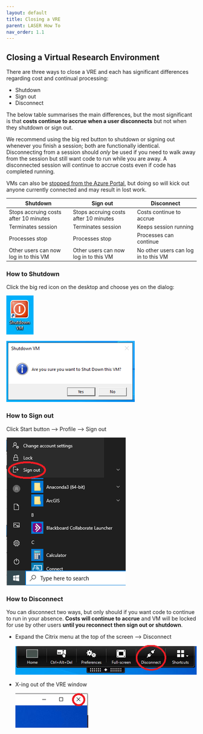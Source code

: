 ```yaml
---
layout: default
title: Closing a VRE
parent: LASER How To
nav_order: 1.1
---
```


## Closing a Virtual Research Environment  
There are three ways to close a VRE and each has significant differences regarding cost and continual processing:
- Shutdown
- Sign out
- Disconnect

The below table summarises the main differences, but the most significant is that **costs continue to accrue when a user disconnects** but not when they shutdown or sign out. 

We recommend using the big red button to shutdown or signing out whenever you finish a session; both are functionally identical. Disconnecting from a session should _only_ be used if you need to walk away from the session but still want code to run while you are away. A disconnected session will continue to accrue costs even if code has completed running.

VMs can also be [stopped from the Azure Portal](https://lida-data-analytics-team.github.io/laserdocs/docs/laser_how_to/az_portal/portal_vms.html#stopping-a-vm), but doing so will kick out anyone currently connected and may result in lost work.

|Shutdown |Sign out |Disconnect |
|---|---|---|
|Stops accruing costs after 10 minutes|Stops accruing costs after 10 minutes|Costs continue to accrue |
|Terminates session|Terminates session|Keeps session running |
|Processes stop|Processes stop|Processes can continue |
|Other users can now log in to this VM|Other users can now log in to this VM|No other users can log in to this VM |

### How to Shutdown
Click the big red icon on the desktop and choose yes on the dialog:  

![](../../images/laser_logoff/vre_brb_shutdown.PNG)  

![](../../images/laser_logoff/vre_brb_shutdown_dialog.PNG)  

### How to Sign out 
Click Start button --> Profile --> Sign out  

![](../../images/laser_logoff/vre_user_options.PNG)

### How to Disconnect
You can disconnect two ways, but only should if you want code to continue to run in your absence. **Costs will continue to accrue** and VM will be locked for use by other users **until you reconnect then sign out or shutdown**.  
	
- Expand the Citrix menu at the top of the screen --> Disconnect  

	![](../../images/laser_logoff/vre_citrix_options.PNG)
	
- X-ing out of the VRE window  

	![](../../images/laser_logoff/vre_x.PNG)
